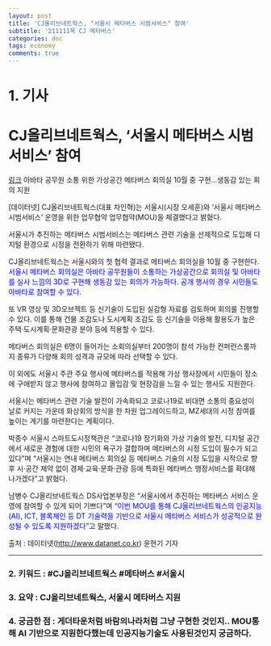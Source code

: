 ```yaml
---
layout: post
title: 'CJ올리브네트웍스, "서울시 메타버스 시범서비스" 참여'
subtitle: '211111목 CJ 메타버스'
categories: doc
tags: economy
comments: true
---
```


# 1. 기사

CJ올리브네트웍스, ‘서울시 메타버스 시범서비스’ 참여
==========
[링크](http://www.datanet.co.kr/news/articleView.html?idxno=164545)
아바타 공무원 소통 위한 가상공간 메타버스 회의실 10월 중 구현…생동감 있는 회의 지원

[데이터넷] CJ올리브네트웍스(대표 차인혁)는 서울시(시장 오세훈)와 ‘서울시 메타버스 시범서비스’ 운영을 위한 업무협약 업무협약(MOU)을 체결했다고 밝혔다.   

서울시가 추진하는 메타버스 시범서비스는 메타버스 관련 기술을 선제적으로 도입해 디지털 환경으로 시정을 전환하기 위해 마련됐다.   

CJ올리브네트웍스는 서울시와의 첫 협력 결과로 메타버스 회의실을 10월 중 구현한다. <span style="color:blue">서울시 메타버스 회의실은 아바타 공무원들이 소통하는 가상공간으로 회의실 및 아바타를 실사 느낌의 3D로 구현해 생동감 있는 회의가 가능하다. 공개 행사의 경우 시민들도 아바타로 참여할 수 있다.</span>   

또 VR 영상 및 3D오브젝트 등 신기술이 도입된 실감형 자료를 검토하며 회의를 진행할 수 있다. 이를 통해 건물 조감도나 도시계획 조감도 등 신기술을 이용해 활용도가 높은 주택·도시계획·문화관광 분야 등에 적용할 수 있다.   

메타버스 회의실은 6명이 들어가는 소회의실부터 200명이 참석 가능한 컨퍼런스룸까지 종류가 다양해 회의 성격과 규모에 따라 선택할 수 있다.   

이 외에도 서울시 주관 주요 행사에 메타버스를 적용해 가상 행사장에서 시민들이 장소에 구애받지 않고 행사에 참여하고 몰입감 및 현장감을 느낄 수 있는 행사도 지원한다.   

서울시는 메타버스 관련 기술 발전이 가속화되고 코로나19로 비대면 소통의 중요성이 날로 커지는 가운데 화상회의 방식을 한 차원 업그레이드하고, MZ세대의 시정 참여를 높이는 계기를 마련한다는 계획이다.   

박종수 서울시 스마트도시정책관은 “코로나19 장기화와 가상 기술의 발전, 디지털 공간에서 새로운 경험에 대한 시민의 욕구가 결합하며 메타버스의 시정 도입이 필수가 되고 있다”며 “서울시는 연내 메타버스 회의실 등 메타버스 기술의 시정 도입을 시작으로 향후 시·공간 제약 없이 경제·교육·문화·관광 등에 특화된 메타버스 행정서비스를 확대해 나가겠다”고 밝혔다.   

남병수 CJ올리브네트웍스 DS사업본부장은 “서울시에서 추진하는 메타버스 서비스 운영에 참여할 수 있게 되어 기쁘다”며 <span style="color:blue">“이번 MOU를 통해 CJ올리브네트웍스의 인공지능(AI), ICT, 블록체인 등 DT 기술력을 기반으로 서울시 메타버스 서비스가 성공적으로 완성될 수 있도록 지원하겠다”</span>고 말했다.   

출처 : 데이터넷(http://www.datanet.co.kr)
윤현기 기자  

* * *

### 2. 키워드 : \#CJ올리브네트웍스 \#메타버스 \#서울시
### 3. 요약 : CJ올리브네트웍스, 서울시 메타버스 지원
### 4. 궁금한 점 : 게더타운처럼 바람의나라처럼 그냥 구현한 것인지..  MOU통해 AI 기반으로 지원한다했는데 인공지능기술도 사용된것인지 궁금하다.
